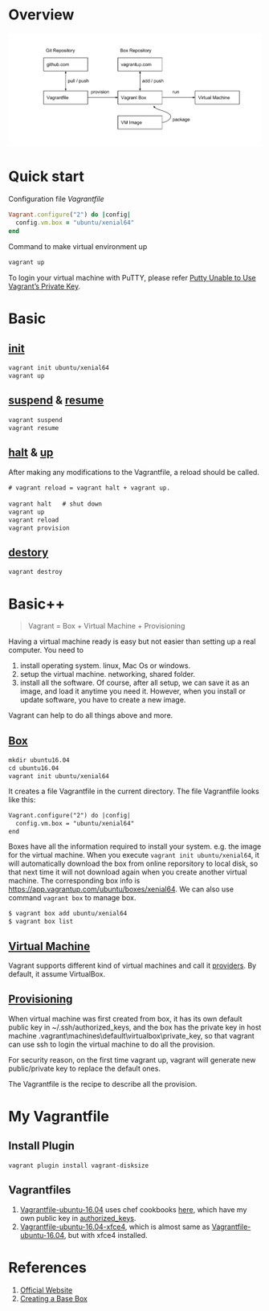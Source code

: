 # Overview
![Vagrant Overview](images/Vagrant.svg)

# Quick start

Configuration file _Vagrantfile_
```ruby
Vagrant.configure("2") do |config|
  config.vm.box = "ubuntu/xenial64"
end
```
Command to make virtual environment up
```bash
vagrant up
```

To login your virtual machine with PuTTY, please refer [Putty Unable to Use Vagrant’s Private Key](http://www.alittleofboth.com/2014/04/putty-unable-to-use-vagrants-private-key/).

# Basic
## [init](https://www.vagrantup.com/docs/cli/init.html)
```
vagrant init ubuntu/xenial64
vagrant up
```

## [suspend](https://www.vagrantup.com/docs/cli/suspend.html) & [resume](https://www.vagrantup.com/docs/cli/resume.html)
```
vagrant suspend
vagrant resume
```

## [halt](https://www.vagrantup.com/docs/cli/halt.html) & [up](https://www.vagrantup.com/docs/cli/up.html)

After making any modifications to the Vagrantfile, a reload should be called.

```
# vagrant reload = vagrant halt + vagrant up.

vagrant halt   # shut down
vagrant up
vagrant reload
vagrant provision
```

## [destory](https://www.vagrantup.com/docs/cli/destroy.html)
```
vagrant destroy
```

# Basic++
> Vagrant = Box + Virtual Machine + Provisioning

Having a virtual machine ready is easy but not easier than setting up a real computer.
You need to 
1. install operating system. linux, Mac Os or windows.
2. setup the virtual machine. networking, shared folder.
3. install all the software.
Of course, after all setup, we can save it as an image, and load it anytime you need it.
However, when you install or update software, you have to create a new image.

Vagrant can help to do all things above and more.

## [Box](https://www.vagrantup.com/docs/boxes.html)
```
mkdir ubuntu16.04
cd ubuntu16.04
vagrant init ubuntu/xenial64
```
It creates a file Vagrantfile in the current directory.
The file Vagrantfile looks like this:
```
Vagrant.configure("2") do |config|
  config.vm.box = "ubuntu/xenial64"
end
```

Boxes have all the information required to install your system. e.g. the image for the virtual machine.
When you execute `vagrant init ubuntu/xenial64`, it will automatically download the box from online reporsitory to local disk, so that next time it will not download again when you create another virtual machine.
The corresponding box info is https://app.vagrantup.com/ubuntu/boxes/xenial64.
We can also use command `vagrant box` to manage box.

```
$ vagrant box add ubuntu/xenial64
$ vagrant box list
```

## [Virtual Machine](https://www.vagrantup.com/docs/providers/)
Vagrant supports different kind of virtual machines and call it [providers](https://www.vagrantup.com/docs/providers/). By default, it assume VirtualBox.

## [Provisioning](https://www.vagrantup.com/docs/provisioning/)

When virtual machine was first created from box, it has its own default public key in ~/.ssh/authorized_keys, and the box has the private key in host machine .vagrant\machines\default\virtualbox\private_key, so that vagrant can use ssh to login the virtual machine to do all the provision.

For security reason, on the first time vagrant up, vagrant will generate new public/private key to replace the default ones.

The Vagrantfile is the recipe to describe all the provision.

# My Vagrantfile
## Install Plugin
```
vagrant plugin install vagrant-disksize
```
## Vagrantfiles

1. [Vagrantfile-ubuntu-16.04](Vagrantfile-ubuntu-16.04) uses chef cookbooks [here](../Chef/cookbooks/), which have my own public key in [authorized_keys](../Chef/cookbooks/webdev/files/default/etc/skel/.ssh/authorized_keys).
2. [Vagrantfile-ubuntu-16.04-xfce4](Vagrantfile-ubuntu-16.04-xfce4), which is almost same as [Vagrantfile-ubuntu-16.04](Vagrantfile-ubuntu-16.04), but with xfce4 installed.

# References
1. [Official Website](https://www.vagrantup.com/)
2. [Creating a Base Box](https://www.vagrantup.com/docs/virtualbox/boxes.html)

